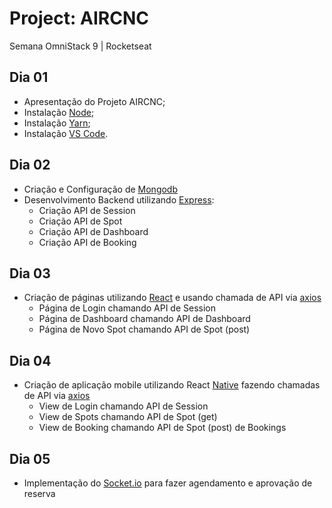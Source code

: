 # Project: AIRCNC

Semana OmniStack 9 | Rocketseat

## Dia 01

- Apresentação do Projeto AIRCNC;
- Instalação [Node](https://nodejs.org/en/);
- Instalação [Yarn](https://yarnpkg.com/lang/en/);
- Instalação [VS Code](https://code.visualstudio.com/).

## Dia 02

- Criação e Configuração de [Mongodb](https://www.mongodb.com/cloud/atlas)
- Desenvolvimento Backend utilizando [Express](https://expressjs.com):
  - Criação API de Session
  - Criação API de Spot
  - Criação API de Dashboard
  - Criação API de Booking

## Dia 03

- Criação de páginas utilizando [React](https://reactjs.org/) e usando chamada de API via [axios](https://github.com/axios/axios)
  - Página de Login chamando API de Session
  - Página de Dashboard chamando API de Dashboard
  - Página de Novo Spot chamando API de Spot (post)

## Dia 04

- Criação de aplicação mobile utilizando React [Native](https://facebook.github.io/react-native/) fazendo chamadas de API via [axios](https://github.com/axios/axios)
  - View de Login chamando API de Session
  - View de Spots chamando API de Spot (get)
  - View de Booking chamando API de Spot (post) de Bookings

## Dia 05

- Implementação do [Socket.io](https://socket.io) para fazer agendamento e aprovação de reserva
